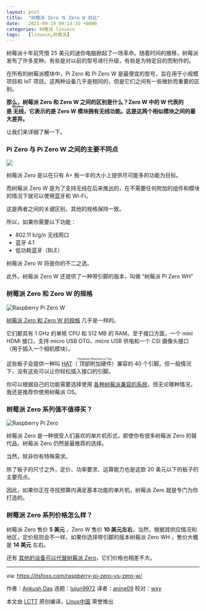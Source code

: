 ```yaml
---
layout: post
title:	"树莓派 Zero 与 Zero W 对比"
date:	2021-09-19 09:14:35 +0800 
categories:	树莓派 linuxcn 
tags:	[linuxcn,树莓派]
---
```



树莓派十年前凭借 25 美元的迷你电脑掀起了一场革命。随着时间的推移，树莓派发布了许多变种。有些是对以前的型号进行升级，有些是为特定目的而制作的。


在所有的树莓派模块中，Pi Zero 和 Pi Zero W 是最便宜的型号，旨在用于小规模项目和 IoT 项目。这两种设备几乎是相同的，但是它们之间有一些微妙而重要的区别。


**那么，树莓派 Zero 和 Zero W 之间的区别是什么？Zero W 中的 W 代表的是<ruby> 无线 <rt>  Wireless </rt></ruby>，它表示的是 Zero W 模块拥有无线功能。这是这两个相似模块之间的最大差异。**


让我们来详细了解一下。


### Pi Zero 与 Pi Zero W 之间的主要不同点


![](/Asserts/Images//attachment/album/202109/19/091435kpggggr0rgm4m5kj.png)


树莓派 Zero 是以在只有 A+ 板一半的大小上提供尽可能多的功能为目标。


而树莓派 Zero W 是为了支持无线在后来推出的，在不需要任何附加的组件和模块的情况下就可以使用蓝牙和 Wi-Fi。


这是两者之间的关键区别，其他的规格保持一致。


所以，如果你需要以下功能：


* 802.11 b/g/n 无线网口
* 蓝牙 4.1
* 低功耗蓝牙（BLE）


树莓派 Zero W 将是你的不二之选。


此外，树莓派 Zero W 还提供了一种带引脚的版本，叫做 “树莓派 Pi Zero WH”


### 树莓派 Zero 和 Zero W 的规格


![Raspberry Pi Zero W](/Asserts/Images//attachment/album/202109/19/091435v663bmb4p6pmu167.png)


[树莓派 Zero 和 Zero W 的规格](https://itsfoss.com/raspberry-pi-zero-w/) 几乎是一样的。


它们都具有 1 GHz 的单核 CPU 和 512 MB 的 RAM。至于接口方面，一个 mini HDMI 接口，支持 micro USB OTG、micro USB 供电和一个 CSI 摄像头接口（用于插入一个相机模块）。


这些板子会提供一种叫 [HAT](https://github.com/raspberrypi/hats)（<ruby> 顶部附加硬件 <rt>  Hardware Attached on Top </rt></ruby>）兼容的 40 个引脚。但一般情况下，没有这些可以让你轻松插入接口的引脚。


你可以根据自己的功能需要选择使用 [各种树莓派兼容的系统](https://itsfoss.com/raspberry-pi-os/)，但无论哪种情况，我还是推荐你使用树莓派 OS。


### 树莓派 Zero 系列值不值得买？


![Raspberry Pi Zero](/Asserts/Images//attachment/album/202109/19/091436a7w25077b2207571.png)


树莓派 Zero 是一种很受人们喜欢的单片机形式，即使你有很多树莓派 Zero 的替代品，树莓派 Zero 仍然是最推荐的选择。


当然，除非你有特殊需求。


除了板子的尺寸之外，定价、功率要求、运算能力也是这款 20 美元以下的板子的主要亮点。


因此，如果你正在寻找预算内满足基本功能的单片机，树莓派 Zero 就是专门为你打造的。


### 树莓派 Zero 系列价格怎么样？


树莓派 Zero 售价 **5 美元** ，Zero W 售价 **10 美元左右**，当然，根据其供应情况和地区，定价规则会不一样，如果你选择带引脚的版本树莓派 Zero WH ，售价大概是 **14 美元** 左右。


还有 [其他的设备可以代替树莓派 Zero](https://itsfoss.com/raspberry-pi-zero-alternatives/)，它们价格也相差不大。




---


via: <https://itsfoss.com/raspberry-pi-zero-vs-zero-w/>


作者：[Ankush Das](https://itsfoss.com/author/ankush/) 选题：[lujun9972](https://github.com/lujun9972) 译者：[anine09](https://github.com/anine09) 校对：[wxy](https://github.com/wxy)


本文由 [LCTT](https://github.com/LCTT/TranslateProject) 原创编译，[Linux中国](https://linux.cn/) 荣誉推出
